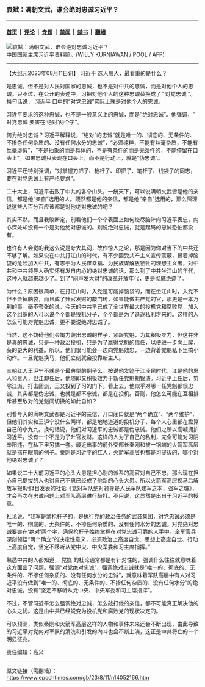 ### 袁斌：满朝文武，谁会绝对忠诚习近平？

---

#### [首页](../../../..?n14052166) &nbsp;|&nbsp; [评论](../../../../../epoch-comment?n14052166) &nbsp;|&nbsp; [专题](../../../../../epoch-special?n14052166) &nbsp;|&nbsp; [禁闻](../../../../../epoch-news?n14052166) &nbsp;|&nbsp; [禁书](../../../../../books?n14052166) &nbsp;|&nbsp; [翻墙](https://github.com/gfw-breaker/nogfw/blob/master/README.md?n14052166)


<div><img alt="袁斌：满朝文武，谁会绝对忠诚习近平？" class="attachment-djy_600_400 size-djy_600_400 wp-post-image" src="https://i.epochtimes.com/assets/uploads/2023/08/id14052184-585693-.jpeg"/>
<div class="caption">
 中国国家主席习近平资料照。(WILLY KURNIAWAN / POOL / AFP)
</div></div><hr/><div class="post_content" id="artbody" itemprop="articleBody">
 <!-- article content begin -->
 <p>
  【大纪元2023年08月11日讯】
  <ok href="https://www.epochtimes.com/gb/tag/%E4%B9%A0%E8%BF%91%E5%B9%B3.html">
   习近平
  </ok>
  选人用人，最看重的是什么？
 </p>
 <p>
  是忠诚。但不是对人民对国家的忠诚，也不是对中共的忠诚，而是对他个人的忠诚。只不过，在公开的表述中，习把对他个人的这种忠诚替换成了“
  <ok href="https://www.epochtimes.com/gb/tag/%E5%AF%B9%E5%85%9A%E5%BF%A0%E8%AF%9A.html">
   对党忠诚
  </ok>
  ”。换句话说，
  <ok href="https://www.epochtimes.com/gb/tag/%E4%B9%A0%E8%BF%91%E5%B9%B3.html">
   习近平
  </ok>
  口中的“对党忠诚”实际上就是对他个人的忠诚。
 </p>
 <p>
  习近平要求的这种忠诚，也不是一般意义上的忠诚，而是“绝对忠诚”。他强调，“
  <ok href="https://www.epochtimes.com/gb/tag/%E5%AF%B9%E5%85%9A%E5%BF%A0%E8%AF%9A.html">
   对党忠诚
  </ok>
  要害在‘绝对’两个字”。
 </p>
 <p>
  何为绝对忠诚？习近平解释说，“绝对”的忠诚“就是唯一的、彻底的、无条件的、不掺杂任何杂质的、没有任何水分的忠诚”，“必须纯粹，不能有丝毫杂质，不能有丝毫虚假”，“不是抽象的而是具体的，不是有条件的而是无条件的，不能停留在口头上”。如果忠诚只表现在口头上，而不是行动上，就是“伪忠诚”。
 </p>
 <p>
  习近平还特别强调，“对掌握刀把子、枪杆子、印把子、笔杆子、钱袋子的同志，要在对党忠诚上有严格要求”。
 </p>
 <p>
  二十大上，习近平击败了中共的各个山头，一统天下，可以说满朝文武皆是他的亲信，都是他“亲自”选用的人。既然都是他的亲信，都是他“亲自”选用的，那么照理说这些人百分百应该都是对他绝对忠诚的吧？
 </p>
 <p>
  其实不然。而且我敢断定，别看他们一个个表面上如何绞尽脑汁向习近平表忠，内心深处却没有一个是对他绝对忠诚的。别说绝对忠诚，就是起码的忠诚恐怕都没有。
 </p>
 <p>
  也许有人会觉的我这么说是夸大其词，故作惊人之论，那是因为你对当下的中共还不够了解。如果说在中共打江山的时代，有不少因受共产主义宣传蒙蔽，冒着掉脑袋的危险加入中共，有志于为人民谋幸福、为民族谋解放牺牲的理想主义者，对中共和中共领导人确实怀有发自内心的绝对忠诚的话，那么到了中共坐江山的年代，这种人就越来越少了。到了“闷声发大财”的改革开放年代，更是彻底绝迹了。
 </p>
 <p>
  为什么？原因很简单，在打江山时，入党是可能掉脑袋的，而在坐江山时，入党不但不会掉脑袋，而且成了升官发财的敲门砖，如果能做共产党的官，那更是一本万利的事。毫不夸张的说，今天的中共早已成了全世界最大的投机党和腐败党，加入这个组织的人可以说个个都是投机分子，个个都是为了追逐私利才来的。这样的人怎么可能对党魁忠诚，更不要说绝对忠诚了。
 </p>
 <p>
  当然，这不妨碍他们会竭力装出忠诚的样子，紧跟党魁，为其积极卖力，但这并非是真的忠诚，只是一种政治投机，只是为了赢得党魁的信任，以便进一步向上爬，获的更大的利益。所以，他们很可能会一边向党魁效忠，一边背着党魁私下里搞小动作。一旦党魁换马，他们立刻就会投靠新主人。
 </p>
 <p>
  三朝红人王沪宁不就是个最典型的例子么。按说他发迹于江泽民时代，江是他的恩人和贵人，但江卸任后，他随即又积极效力于新任党魁胡锦涛。习近平上任后，剪除江派，打击团派，王又投到了习的门下。看上去，他似乎对哪一任党魁都很忠诚，其实都是伪忠诚，也就是都不忠诚，都是在投机。否则，他怎么可能在互相排斥甚至敌对的党魁间切换的如此自如？
 </p>
 <p>
  别看今天的满朝文武都是习近平的亲信，开口闭口就是“两个确立”、“两个维护”，但他们其实和王沪宁没什么两样，都是地地道道的投机分子，每个人心里都在盘算自己的小九九。换句话说，他们对习近平的忠诚都是伪忠诚。他们之所以高喊拥护习近平，没有一个不是为了升官发财。这样的人为了自己的私利，完全可能对习阴奉阳违，在私下里另搞一套。最近出事的前外交部长秦刚和被一锅端的火箭军高层就是摆在眼前的例子。秦刚是习近平的红人，火箭军高层也都是习提拔的，哪个对他绝对忠诚了？
 </p>
 <p>
  如果说二十大前习近平的心头大患是担心别的派系的高官对自己不忠，那么现在担心自己提拔的人也对自己不忠已经成了他新的心头大患。所以火箭军高层换马后解放军报8月3日发表的社论《党对军队绝对领导是人民军队建军之本，强军之魂》，才会再次在忠诚问题上对军队高层进行敲打。不用说，这显然是出自于习近平的授意。
 </p>
 <p>
  社论说，“我军是拿枪杆子的，是执行党的政治任务的武装集团，对党忠诚必须是唯一的、彻底的、无条件的、不掺任何杂质的、没有任何水分的忠诚。对党绝对忠诚要害在‘绝对’两个字，确保枪杆子始终掌握在对党忠诚可靠的人手中。全军官兵深刻领悟“两个确立”的决定性意义，必须政治上高度自觉、思想上高度自觉、行动上高度自觉，坚定不移听从党中央、中央军委和习主席指挥。”
 </p>
 <p>
  熟悉中共的人都知道，
  <ok href="https://www.epochtimes.com/gb/tag/%E5%85%9A%E5%AA%92.html">
   党媒
  </ok>
  的社论通常都是有针对性的，强调什么往往就意味着这方面出了问题。强调“对党绝对忠诚”，强调绝对忠诚就是“唯一的、彻底的、无条件的、不掺任何杂质的、没有任何水分的忠诚”，就意味着军队高层中有人对习近平没有做到“唯一的、彻底的、无条件的、不掺任何杂质的、没有任何水分”的绝对忠诚，没有“坚定不移听从党中央、中央军委和习主席指挥”。
 </p>
 <p>
  不过，不管习近平怎么强调绝对忠诚，怎么敲打他的亲信，都不可能真正解决他的心头之忧。这是由中共已经蜕变为投机党和腐败党的现状决定的。
 </p>
 <p>
  可以预测，类似秦刚和火箭军高层这样的人物和事件未来还会不断出现，由此导致的习近平对党内对军队的清洗和引发的内斗也会不断上演，这正是中共将亡的一个明显征兆。
 </p>
 <p>
  责任编辑：高义
 </p>
 <!-- article content end -->
 <div id="below_article_ad">
 </div>
</div>


---

原文链接（需翻墙）：https://www.epochtimes.com/gb/23/8/11/n14052166.htm